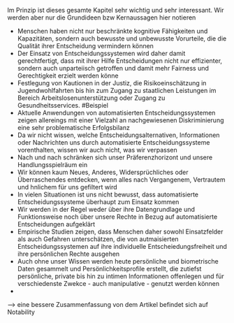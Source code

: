 Im Prinzip ist dieses gesamte Kapitel sehr wichtig und sehr interessant. Wir werden aber nur die Grundideen bzw Kernaussagen hier notieren

- Menschen haben nicht nur beschränkte kognitive Fähigkeiten und Kapazitäten, sondern auch bewusste und unbewusste Vorurteile, die die Qualität ihrer Entscheidung vermindern können
- Der Einsatz von Entscheidungssystemen wird daher damit gerechtfertigt, dass mit ihrer Hilfe Entscheidungen nicht nur effizienter, sondern auch unparteiisch getroffen und damit mehr Fairness und Gerechtigkeit erzielt werden könne
- Festlegung von Kautionen in der Justiz, die Risikoeinschätzung in Jugendwohlfahrten bis hin zum Zugang zu staatlichen Leistungen im Bereich Arbeitslosenunterstützung oder Zugang zu Gesundheitsservices. #Beispiel 
- Aktuelle Anwendungen von automatisierten Entscheidungssystemen zeigen allereings mit einer Vielzahl an nachgewiesenen Diskriminierung eine sehr problematische Erfolgsbilanz
- Da wir nicht wissen, welche Entscheidungsalternativen, Informationen oder Nachrichten uns durch automatisierte Entscheidungssysteme vorenthalten, wissen wir auch nicht, was wir verpassen
- Nach und nach schränken sich unser Präferenzhorizont und unsere Handlungsspielräum ein
- Wir können kaum Neues, Anderes, Widersprüchliches oder Überraschendes entdecken, wenn alles nach Vergangenem, Vertrautem und hnlichem für uns gefiltert wird
- In vielen Situationen ist uns nicht bewusst, dass automatisierte Entscheidungssysteme überhaupt zum Einsatz kommen
- Wir werden in der Regel weder über ihre Datengrundlage und Funktionsweise noch über unsere Rechte in Bezug auf automatisierte Entscheidungen aufgeklärt
- Empirische Studien zeigen, dass Menschen daher sowohl Einsatzfelder als auch Gefahren unterschätzen, die von autmaisierten Entscheidungssystemen auf ihre individuelle Entscheiedungsfreiheit und ihre persönlichen Rechte ausgehen
- Auch ohne unser Wissen werden heute persönliche und biometrische Daten gesammelt und Persönlichkeitsprofile erstellt, die zutiefst persönliche, private bis hin zu intimen Informationen offenlegen und für verschiedenste Zwekce - auch manipulative - genutzt werden können
-

--> eine bessere Zusammenfassung von dem Artikel befindet sich auf Notability
